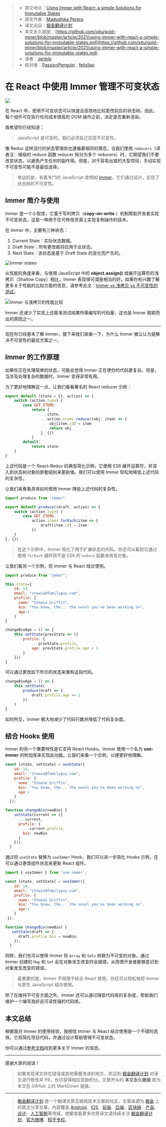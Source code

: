 > * 原文地址：[Using Immer with React: a simple Solutions for Immutable States](https://blog.bitsrc.io/using-immer-with-react-a-simple-solutions-for-immutable-states-a6ebb8b0bfa)
> * 原文作者：[Madushika Perera](https://medium.com/@LMPerera)
> * 译文出自：[掘金翻译计划](https://github.com/xitu/gold-miner)
> * 本文永久链接：[https://github.com/xitu/gold-miner/blob/master/article/2021/using-immer-with-react-a-simple-solutions-for-immutable-states.md](https://github.com/xitu/gold-miner/blob/master/article/2021/using-immer-with-react-a-simple-solutions-for-immutable-states.md)
> * 译者：[zenblo](https://github.com/zenblo)
> * 校对者：[PassionPenguin](https://github.com/PassionPenguin)、[felixliao](https://github.com/felixliao)

# 在 React 中使用 Immer 管理不可变状态

![](https://cdn-images-1.medium.com/max/5760/1*7V7cegDUA84z--4d6GflYg.jpeg)

在 React 中，使用不可变状态可以快速且高效地比较更改前后的状态树。因此，每个组件可在执行任何成本很高的 DOM 操作之前，决定是否重新渲染。

我希望你已经知道：

> JavaScript 是可变的，我们必须自己实现不可变性。

像 Redux 这样流行的状态管理库也遵循着相同的理念。当我们使用 `reducers`（译者注：根级的 reduce 函数 reducer 拆分为多个 reducers）时，它期望我们不要改变状态，以避免产生任何的副作用。但是，对于容易出错的大型项目，手动实现不可变性可能不是最佳选择。

> 幸运的是，有着专门的 JavaScript 库例如 [Immer](https://immerjs.github.io/immer/docs/introduction)。它们通过设计，实现了状态树的不可变性。

## Immer 简介与使用

Immer 是一个小型库，它基于写时拷贝（**copy-on-write** ）机制帮助开发者实现不可变状态，这是一种用于在可修改资源上实现复制操作的技术。

在 Immer 中，主要有三种状态：

1. Current State：实际状态数据。
2. Draft State：所有更改都将应用于此状态。
3. Next State：该状态是基于 Draft State 的变化而产生的。

![Immer states](https://cdn-images-1.medium.com/max/2000/1*-LI_oJ_e_DpY2mahvV1Hug.png)

从性能的角度来看，与使用 JavaScript 中的 **object.assign()** 或展开运算符的浅拷贝（Shallow Copy）相比，Immer 表现得可谓是相当的好。如果你有兴趣了解更多关于性能的比较方面的信息，请参考此文：[Immer vs 浅拷贝 vs 不可变性的测试](https://www.measurethat.net/Benchmarks/Show/6108/0/immer-vs-shallow-copy-vs-immutable-perf-test)。

![Immer 与浅拷贝的性能比较](https://cdn-images-1.medium.com/max/2000/1*5m8fOSOiL4W6nb7mwc2AxA.png)

Immer 还减少了实现上述基准测试结果所需编写的代码量，这也是 Immer 脱颖而出的原因之一。

---

现在你已经基本了解 Immer，接下来我们来看一下，为什么 Immer 被公认为是解决不可变性的最佳方案之一。

## Immer 的工作原理

如果你正在处理简单的状态，可能会觉得 Immer 正在使你的代码更复杂。但是，当涉及处理复杂的数据时，Immer 变得非常有用。

为了更好地理解这一点，让我们看看著名的 React reducer 示例：

```js
export default (state = {}, action) => {
    switch (action.type) {
        case GET_ITEMS:
            return {
                ...state,
                ...action.items.reduce((obj, item) => {
                    obj[item.id] = item
                    return obj
                }, {})
            }
        default:
            return state
    }
}
```

上述代码是一个 React-Redux 的典型简化示例，它使用 ES6 展开运算符，并深入到状态树对象的嵌套级别来更新值。我们可以使用 Immer 轻松地降低上述代码的复杂性。

让我们来看看具体如何使用 Immer 降低上述代码的复杂性。

```js
import produce from "immer"

export default produce((draft, action) => {
    switch (action.type) {
        case GET_ITEMS:
            action.items.forEach(item => {
                draft[item.id] = item
            })
    }
}, {})
```

> 在这个示例中，Immer 简化了用于扩展状态的代码。你还可以看到它通过使用 `forEach` 循环而不是 ES6 的 `reduce` 函数来改变对象。

让我们看另一个示例，将 Immer 与 React 结合使用。

```js
import produce from "immer";

this.state={
    id: 14,
    email: "stewie@familyguy.com",
    profile: {
      name: "Stewie Griffin",
      bio: "You know, the... the novel you've been working on",
      age:1
    }
}

changeBioAge = () => {
    this.setState(prevState => ({
        profile: {
            ...prevState.profile,
            age: prevState.profile.age + 1
        }
    }))
}
```

可以通过更改如下所示的状态来重构这段代码。

```js
changeBioAge = () => {
    this.setState(
        produce(draft => {
            draft.profile.age += 1
        })
    )
}
```

如你所见，Immer 极大地减少了代码行数并降低了代码复杂度。

## 结合 Hooks 使用

Immer 的另一个重要特性是它支持 React Hooks。Immer 使用一个名为 **use-immer** 的附加库来实现此功能。让我们来看一个示例，以便更好地理解。

```js
const [state, setState] = useState({
    id: 14,
    email: "stewie@familyguy.com",
    profile: {
      name: "Stewie Griffin",
      bio: "You know, the... the novel you've been working on",
      age:1
    }
  });

function changeBio(newBio) {
    setState(current => ({
      ...current,
      profile: {
        ...current.profile,
        bio: newBio
      }
    }));
  }
```

通过将 `useState` 替换为 `useImmer` Hook，我们可以进一步简化 Hooks 示例，还可以通过更改组件状态来更新 React 组件。

```js
import { useImmer } from 'use-immer';

const [state, setState] = useImmer({
    id: 14,
    email: "stewie@familyguy.com",
    profile: {
      name: "Stewie Griffin",
      bio: "You know, the... the novel you've been working on",
      age:1
    }
 });

function changeBio(newBio) {
   setState(draft => {
      draft.profile.bio = newBio;
    });
  }
```

同样，我们也可以使用 Immer 将 `Array` 和 `Sets` 转换为不可变的对象。通过 Immer 创建的 `Map` 和 `Set` 会在对象发生改变时会报错，从而使开发者能够意识到对象发生改变的错误。

> 最重要的是，Immer 不局限于结合 React 使用，你还可以轻松地将 Immer 与原生 JavaScript 结合使用。

除了在维持不可变方面之外，Immer 还可以通过降低代码库的复杂度，帮助我们维护一个编写良好且可读性强的代码库。

## 本文总结

根据我对 Immer 的使用经验，我相信 Immer 与 React 结合使用是一个不错的选择。它将简化项目代码，并通过设计帮助管理不可变状态。

你可以通过[参考文档](https://immerjs.github.io/immer/docs/introduction)找到更多关于 Immer 的信息。

---

感谢大家的阅读！

> 如果发现译文存在错误或其他需要改进的地方，欢迎到 [掘金翻译计划](https://github.com/xitu/gold-miner) 对译文进行修改并 PR，也可获得相应奖励积分。文章开头的 **本文永久链接** 即为本文在 GitHub 上的 MarkDown 链接。

---

> [掘金翻译计划](https://github.com/xitu/gold-miner) 是一个翻译优质互联网技术文章的社区，文章来源为 [掘金](https://juejin.im) 上的英文分享文章。内容覆盖 [Android](https://github.com/xitu/gold-miner#android)、[iOS](https://github.com/xitu/gold-miner#ios)、[前端](https://github.com/xitu/gold-miner#前端)、[后端](https://github.com/xitu/gold-miner#后端)、[区块链](https://github.com/xitu/gold-miner#区块链)、[产品](https://github.com/xitu/gold-miner#产品)、[设计](https://github.com/xitu/gold-miner#设计)、[人工智能](https://github.com/xitu/gold-miner#人工智能)等领域，想要查看更多优质译文请持续关注 [掘金翻译计划](https://github.com/xitu/gold-miner)、[官方微博](http://weibo.com/juejinfanyi)、[知乎专栏](https://zhuanlan.zhihu.com/juejinfanyi)。
